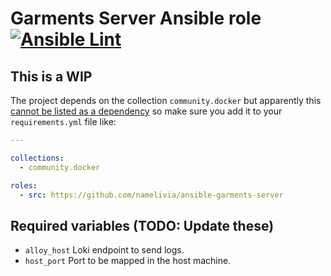 # Garments Server Ansible role [![Ansible Lint](https://github.com/namelivia/ansible-garments-server/actions/workflows/ansible-lint.yml/badge.svg)](https://github.com/namelivia/ansible-garments-server/actions/workflows/ansible-lint.yml)

## This is a WIP

The project depends on the collection `community.docker` but apparently this [cannot be listed as a dependency](https://github.com/ansible/ansible/issues/62847) so make sure you add it to your `requirements.yml` file like:

```yml
---

collections:
  - community.docker

roles:
  - src: https://github.com/namelivia/ansible-garments-server
```

## Required variables (TODO: Update these)
 - `alloy_host` Loki endpoint to send logs.
 - `host_port` Port to be mapped in the host machine.
